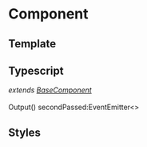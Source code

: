 # Component

## Template

## Typescript
*extends [BaseComponent](/Docs/src/app/components/BaseComponent.md)*<br><br>
Output() secondPassed:EventEmitter<>
## Styles